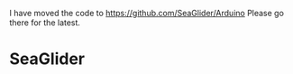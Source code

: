 I have moved the code to https://github.com/SeaGlider/Arduino
Please go there for the latest. 

SeaGlider
=========
